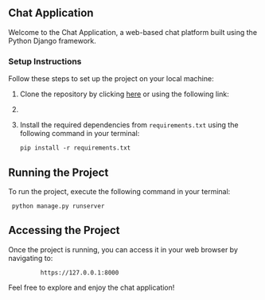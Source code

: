 ## Chat Application

Welcome to the Chat Application, a web-based chat platform built using the Python Django framework.

### Setup Instructions

Follow these steps to set up the project on your local machine:

1. Clone the repository by clicking [here](https://github.com/kibetamos/Chat_app/tree/main) or using the following link:
2. 
3. Install the required dependencies from `requirements.txt` using the following command in your terminal:
   
       pip install -r requirements.txt

## Running the Project

To run the project, execute the following command in your terminal:

     python manage.py runserver

## Accessing the Project

Once the project is running, you can access it in your web browser by navigating to:

             https://127.0.0.1:8000


Feel free to explore and enjoy the chat application!

